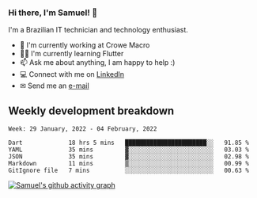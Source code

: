 ### Hi there, I'm Samuel! 👋

I'm a Brazilian IT technician and technology enthusiast.

- 🏢 I'm currently working at Crowe Macro
- 👨‍💻 I'm currently learning Flutter
- 📫 Ask me about anything, I am happy to help :)
- 💻 Connect with me on [LinkedIn](https://www.linkedin.com/in/samuel-s-marques/)
- ✉ Send me an [e-mail](mailto:samuel.s.marques@protonmail.com)

## Weekly development breakdown
<!--START_SECTION:waka-->
```text
Week: 29 January, 2022 - 04 February, 2022

Dart             18 hrs 5 mins   ███████████████████████░░   91.85 % 
YAML             35 mins         ▓░░░░░░░░░░░░░░░░░░░░░░░░   03.03 % 
JSON             35 mins         ▓░░░░░░░░░░░░░░░░░░░░░░░░   02.98 % 
Markdown         11 mins         ▒░░░░░░░░░░░░░░░░░░░░░░░░   00.99 % 
GitIgnore file   7 mins          ░░░░░░░░░░░░░░░░░░░░░░░░░   00.63 % 
```
<!--END_SECTION:waka-->

[![Samuel's github activity graph](https://activity-graph.herokuapp.com/graph?username=samuel-s-marques&theme=react-dark)](https://github.com/samuel-s-marques)
